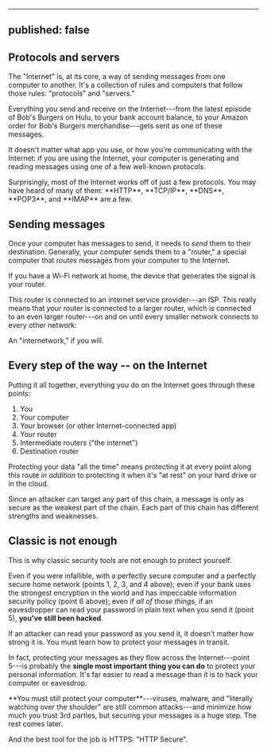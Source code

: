 
---
published: false
---

## Protocols and servers

The "Internet" is, at its core, a way of sending messages from one computer to another. It's a collection of rules and computers that follow those rules: "protocols" and "servers."

Everything you send and receive on the Internet---from the latest episode of Bob's Burgers on Hulu, to your bank account balance, to your Amazon order for Bob's Burgers merchandise---gets sent as one of these messages. 

It doesn't matter what app you use, or how you're communicating with the Internet: if you are using the Internet, your computer is generating and reading messages using one of a few well-known protocols.

<aside class="sidenote">
Surprisingly, most of the Internet works off of just a few protocols. You may have heard of many of them: **HTTP**, **TCP/IP**, **DNS**, **POP3**, and **IMAP** are a few.
</aside>

## Sending messages

Once your computer has messages to send, it needs to *send* them to their destination. Generally, your computer sends them to a "router," a special computer that *routes* messages from your computer to the Internet. 

<aside class="sidenote">
If you have a Wi-Fi network at home, the device that generates the signal is your router.
</aside>

This router is connected to an internet service provider---an ISP. This really means that *your* router is connected to a larger router, which is connected to an even larger router---on and on until every smaller network connects to every other network:

An "internetwork," if you will.

## Every step of the way -- on the Internet

Putting it all together, everything you do on the Internet goes through these points:

1. You
2. Your computer
3. Your browser (or other Internet-connected app)
4. Your router
5. Intermediate routers ("the internet")
6. Destination router

Protecting your data "all the time" means protecting it at every point along this route *in addition* to protecting it when it's "at rest" on your hard drive or in the cloud.

Since an attacker can target any part of this chain, a message is only as secure as the weakest part of the chain. Each part of this chain has different strengths and weaknesses.

## Classic is not enough

This is why classic security tools are not enough to protect yourself. 

Even if you were infallible, with a perfectly secure computer and a perfectly secure home network (points 1, 2, 3, and 4 above); even if your bank uses the strongest encryption in the world and has impeccable information security policy (point 6 above); even if *all of those things*, if an eavesdropper can read your password in plain text when you send it (point 5), **you've still been hacked**.

If an attacker can read your password as you send it, it doesn't matter how strong it is. You must learn how to protect your messages in transit.

In fact, protecting your messages as they flow across the Internet---point 5---is probably the **single most important thing you can do** to protect your personal information. It's far easier to read a message than it is to hack your computer or eavesdrop.

<aside class="sidenote">
**You must still protect your computer**---viruses, malware, and "literally watching over the shoulder" are still common attacks---and minimize how much you trust 3rd parties, but securing your messages is a huge step. The rest comes later.
</aside>

And the best tool for the job is HTTPS: "HTTP Secure".

<!-- TODO https://www.youtube.com/watch?v=GqmQg-cszw4 -->